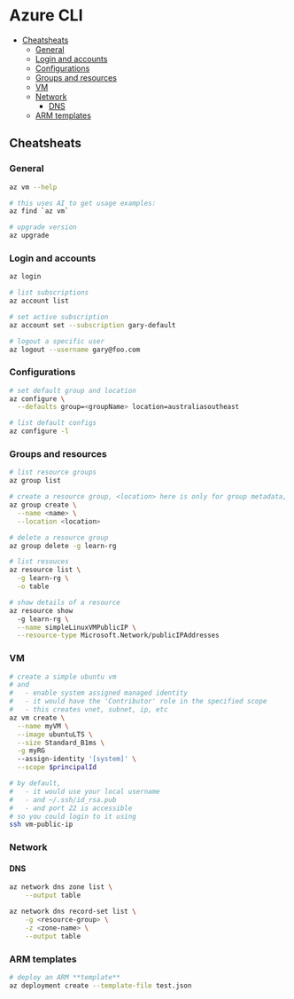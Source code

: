 # Azure CLI

- [Cheatsheats](#cheatsheats)
  - [General](#general)
  - [Login and accounts](#login-and-accounts)
  - [Configurations](#configurations)
  - [Groups and resources](#groups-and-resources)
  - [VM](#vm)
  - [Network](#network)
    - [DNS](#dns)
  - [ARM templates](#arm-templates)

## Cheatsheats

### General

```sh
az vm --help

# this uses AI to get usage examples:
az find `az vm`

# upgrade version
az upgrade
```

### Login and accounts

```sh
az login

# list subscriptions
az account list

# set active subscription
az account set --subscription gary-default

# logout a specific user
az logout --username gary@foo.com
```
### Configurations

```sh
# set default group and location
az configure \
  --defaults group=<groupName> location=australiasoutheast

# list default configs
az configure -l
```
### Groups and resources

```sh
# list resource groups
az group list

# create a resource group, <location> here is only for group metadata, resources in the group can be in other locations
az group create \
  --name <name> \
  --location <location>

# delete a resource group
az group delete -g learn-rg

# list resouces
az resource list \
  -g learn-rg \
  -o table

# show details of a resource
az resource show 
  -g learn-rg \
  --name simpleLinuxVMPublicIP \
  --resource-type Microsoft.Network/publicIPAddresses
```
### VM

```sh
# create a simple ubuntu vm
# and 
#   - enable system assigned managed identity
#   - it would have the 'Contributor' role in the specified scope
#   - this creates vnet, subnet, ip, etc
az vm create \
  --name myVM \
  --image ubuntuLTS \
  --size Standard_B1ms \
  -g myRG
  --assign-identity '[system]' \
  --scope $principalId

# by default, 
#   - it would use your local username
#   - and ~/.ssh/id_rsa.pub
#   - and port 22 is accessible
# so you could login to it using
ssh vm-public-ip
```

### Network

#### DNS

```sh
az network dns zone list \
    --output table

az network dns record-set list \
    -g <resource-group> \
    -z <zone-name> \
    --output table
```

### ARM templates

```sh
# deploy an ARM **template**
az deployment create --template-file test.json
```